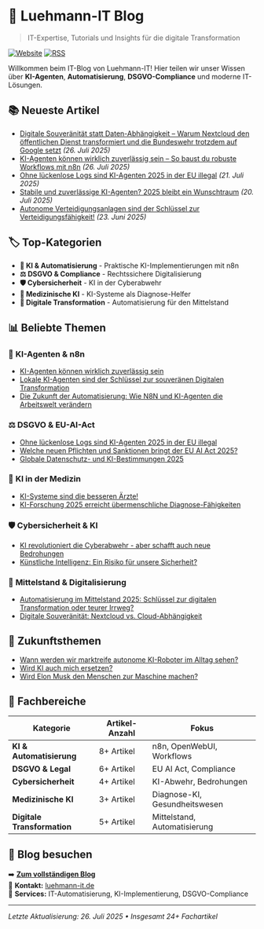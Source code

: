 # 📝 Luehmann-IT Blog

> IT-Expertise, Tutorials und Insights für die digitale Transformation

[![Website](https://img.shields.io/badge/Blog-luehmann--it.de-blue)](https://luehmann-it.de/blog)
[![RSS](https://img.shields.io/badge/RSS-Feed-orange)](https://luehmann-it.de/blog/rss.xml)

Willkommen beim IT-Blog von Luehmann-IT! Hier teilen wir unser Wissen über **KI-Agenten**, **Automatisierung**, **DSGVO-Compliance** und moderne IT-Lösungen.

## 📚 Neueste Artikel

<!-- BLOG-POST-LIST:START -->
- [Digitale Souveränität statt Daten-Abhängigkeit – Warum Nextcloud den öffentlichen Dienst transformiert und die Bundeswehr trotzdem auf Google setzt](https://luehmann-it.de/blog/digitalisierung-oeffentlicher-dienst-nextcloud-datensicherheit) *(26. Juli 2025)*
- [KI-Agenten können wirklich zuverlässig sein – So baust du robuste Workflows mit n8n](https://luehmann-it.de/blog/zuverlaessige-ki-agenten-n8n-strategien) *(26. Juli 2025)*
- [Ohne lückenlose Logs sind KI-Agenten 2025 in der EU illegal](https://luehmann-it.de/blog/logpflichten-ki-agenten-eu-2025) *(21. Juli 2025)*
- [Stabile und zuverlässige KI-Agenten? 2025 bleibt ein Wunschtraum](https://luehmann-it.de/blog/keine-stabilen-zuverlaessigen-ki-agenten-2025) *(20. Juli 2025)*
- [Autonome Verteidigungsanlagen sind der Schlüssel zur Verteidigungsfähigkeit!](https://luehmann-it.de/blog/autonome-verteidigungsanlagen-schluessel-verteidigungsfaehigkeit) *(23. Juni 2025)*
<!-- BLOG-POST-LIST:END -->

## 🏷️ Top-Kategorien

- **🤖 KI & Automatisierung** - Praktische KI-Implementierungen mit n8n
- **⚖️ DSGVO & Compliance** - Rechtssichere Digitalisierung
- **🛡️ Cybersicherheit** - KI in der Cyberabwehr
- **🏥 Medizinische KI** - KI-Systeme als Diagnose-Helfer
- **🚀 Digitale Transformation** - Automatisierung für den Mittelstand

## 📊 Beliebte Themen

### 🤖 **KI-Agenten & n8n**
- [KI-Agenten können wirklich zuverlässig sein](https://luehmann-it.de/blog/zuverlaessige-ki-agenten-n8n-strategien)
- [Lokale KI-Agenten sind der Schlüssel zur souveränen Digitalen Transformation](https://luehmann-it.de/blog/lokale-ki-agenten-n8n-openwebui)
- [Die Zukunft der Automatisierung: Wie N8N und KI-Agenten die Arbeitswelt verändern](https://luehmann-it.de/blog/die-zukunft-der-automatisierung-n8n-ki)

### ⚖️ **DSGVO & EU-AI-Act**
- [Ohne lückenlose Logs sind KI-Agenten 2025 in der EU illegal](https://luehmann-it.de/blog/logpflichten-ki-agenten-eu-2025)
- [Welche neuen Pflichten und Sanktionen bringt der EU AI Act 2025?](https://luehmann-it.de/blog/eu-ai-act-neue-pflichten-sanktionen)
- [Globale Datenschutz- und KI-Bestimmungen 2025](https://luehmann-it.de/blog/2025-global-privacy-ai-data-security-regulations)

### 🏥 **KI in der Medizin**
- [KI-Systeme sind die besseren Ärzte!](https://luehmann-it.de/blog/ki-systeme-bessere-aerzte)
- [KI-Forschung 2025 erreicht übermenschliche Diagnose-Fähigkeiten](https://luehmann-it.de/blog/ki-forschung-durchbrueche-2025-uebermenschliche-diagnose)

### 🛡️ **Cybersicherheit & KI**
- [KI revolutioniert die Cyberabwehr - aber schafft auch neue Bedrohungen](https://luehmann-it.de/blog/ki-revolutioniert-cyberabwehr-neue-bedrohungen-2025)
- [Künstliche Intelligenz: Ein Risiko für unsere Sicherheit?](https://luehmann-it.de/blog/hilfe-meine-ki-erpresst-mich)

### 🏢 **Mittelstand & Digitalisierung**
- [Automatisierung im Mittelstand 2025: Schlüssel zur digitalen Transformation oder teurer Irrweg?](https://luehmann-it.de/blog/automatisierung-mittelstand-2025-digitale-transformation)
- [Digitale Souveränität: Nextcloud vs. Cloud-Abhängigkeit](https://luehmann-it.de/blog/digitalisierung-oeffentlicher-dienst-nextcloud-datensicherheit)

## 🔮 **Zukunftsthemen**
- [Wann werden wir marktreife autonome KI-Roboter im Alltag sehen?](https://luehmann-it.de/blog/marktreife-autonome-ki-roboter-im-alltag)
- [Wird KI auch mich ersetzen?](https://luehmann-it.de/blog/wird-ki-mich-ersetzen)
- [Wird Elon Musk den Menschen zur Maschine machen?](https://luehmann-it.de/blog/elon-musk-mensch-maschine)

## 🎯 **Fachbereiche**

| Kategorie | Artikel-Anzahl | Fokus |
|-----------|----------------|-------|
| **KI & Automatisierung** | 8+ Artikel | n8n, OpenWebUI, Workflows |
| **DSGVO & Legal** | 6+ Artikel | EU AI Act, Compliance |
| **Cybersicherheit** | 4+ Artikel | KI-Abwehr, Bedrohungen |
| **Medizinische KI** | 3+ Artikel | Diagnose-KI, Gesundheitswesen |
| **Digitale Transformation** | 5+ Artikel | Mittelstand, Automatisierung |

## 🔗 Blog besuchen

➡️ **[Zum vollständigen Blog](https://luehmann-it.de/blog)**  
📧 **Kontakt:** [luehmann-it.de](https://luehmann-it.de)  
🏢 **Services:** IT-Automatisierung, KI-Implementierung, DSGVO-Compliance

---

*Letzte Aktualisierung: 26. Juli 2025 • Insgesamt 24+ Fachartikel*
